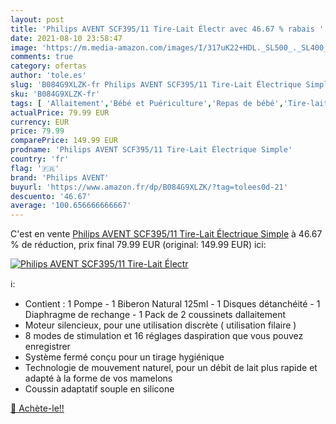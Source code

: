 ```yaml
---
layout: post
title: 'Philips AVENT SCF395/11 Tire-Lait Électr avec 46.67 % rabais '
date: 2021-08-10 23:58:47
image: 'https://m.media-amazon.com/images/I/317uK22+HDL._SL500_._SL400_.jpg'
comments: true
category: ofertas
author: 'tole.es'
slug: 'B084G9XLZK-fr Philips AVENT SCF395/11 Tire-Lait Électrique Simple'
sku: 'B084G9XLZK-fr'
tags: [ 'Allaitement','Bébé et Puériculture','Repas de bébé','Tire-laits','philips avent', ]
actualPrice: 79.99 EUR
currency: EUR
price: 79.99
comparePrice: 149.99 EUR
prodname: 'Philips AVENT SCF395/11 Tire-Lait Électrique Simple'
country: 'fr'
flag: '🇫🇷'
brand: 'Philips AVENT'
buyurl: 'https://www.amazon.fr/dp/B084G9XLZK/?tag=tolees0d-21'
descuento: '46.67'
average: '100.656666666667'
---
```


C'est en vente [Philips AVENT SCF395/11 Tire-Lait Électrique Simple](https://www.amazon.fr/dp/B084G9XLZK/?tag=tolees0d-21)  à  46.67 % de réduction, prix final  79.99 EUR (original: 149.99 EUR) ici:

[![Philips AVENT SCF395/11 Tire-Lait Électr](https://m.media-amazon.com/images/I/317uK22+HDL._SL500_._SL400_.jpg)](https://www.amazon.fr/dp/B084G9XLZK/?tag=tolees0d-21)

ℹ️:

- Contient : 1 Pompe - 1 Biberon Natural 125ml - 1 Disques détanchéité - 1 Diaphragme de rechange - 1 Pack de 2 coussinets dallaitement
- Moteur silencieux, pour une utilisation discrète ( utilisation filaire )
- 8 modes de stimulation et 16 réglages daspiration que vous pouvez enregistrer
- Système fermé conçu pour un tirage hygiénique
- Technologie de mouvement naturel, pour un débit de lait plus rapide et adapté à la forme de vos mamelons
- Coussin adaptatif souple en silicone

[🛒 Achète-le!!](https://www.amazon.fr/dp/B084G9XLZK/?tag=tolees0d-21)
